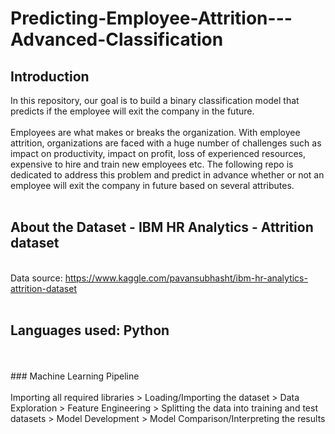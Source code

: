 # Predicting-Employee-Attrition---Advanced-Classification
## Introduction
In this repository, our goal is to build a binary classification model that predicts if the employee will exit the company in the future.
<br />
<br />
Employees are what makes or breaks the organization. With employee attrition, organizations are faced with a huge number of challenges such as impact on productivity, impact on profit, loss of experienced resources, expensive to hire and train new employees etc. The following repo is dedicated to address this problem and predict in advance whether or not an employee will exit the company in future based on several attributes.
<br />
<br />
## About the Dataset - IBM HR Analytics - Attrition dataset
<br />Data source: https://www.kaggle.com/pavansubhasht/ibm-hr-analytics-attrition-dataset
<br />
<br />
## Languages used: Python
<br />
<br />
### Machine Learning Pipeline
<br />
<br />
Importing all required libraries > Loading/Importing the dataset > Data Exploration > Feature Engineering > Splitting the data into training and test datasets > Model Development > Model Comparison/Interpreting the results

